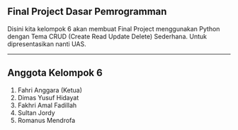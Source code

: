 ## Final Project Dasar Pemrogramman
Disini kita kelompok 6 akan membuat Final Project menggunakan Python dengan Tema CRUD (Create Read Update Delete) Sederhana. Untuk dipresentasikan nanti UAS.

-----

## Anggota Kelompok 6
1. Fahri Anggara (Ketua)
2. Dimas Yusuf Hidayat
3. Fakhri Amal Fadillah
4. Sultan Jordy
5. Romanus Mendrofa